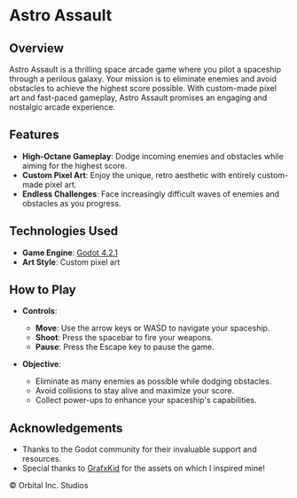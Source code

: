 # Astro Assault

## Overview

Astro Assault is a thrilling space arcade game where you pilot a spaceship through a perilous galaxy. Your mission is to eliminate enemies and avoid obstacles to achieve the highest score possible. With custom-made pixel art and fast-paced gameplay, Astro Assault promises an engaging and nostalgic arcade experience.

## Features

- **High-Octane Gameplay**: Dodge incoming enemies and obstacles while aiming for the highest score.
- **Custom Pixel Art**: Enjoy the unique, retro aesthetic with entirely custom-made pixel art.
- **Endless Challenges**: Face increasingly difficult waves of enemies and obstacles as you progress.

## Technologies Used

- **Game Engine**: [Godot 4.2.1](https://godotengine.org/)
- **Art Style**: Custom pixel art

## How to Play

- **Controls**:
  - **Move**: Use the arrow keys or WASD to navigate your spaceship.
  - **Shoot**: Press the spacebar to fire your weapons.
  - **Pause**: Press the Escape key to pause the game.

- **Objective**:
  - Eliminate as many enemies as possible while dodging obstacles.
  - Avoid collisions to stay alive and maximize your score.
  - Collect power-ups to enhance your spaceship's capabilities.

## Acknowledgements

- Thanks to the Godot community for their invaluable support and resources.
- Special thanks to [GrafxKid](https://opengameart.org/users/grafxkid) for the assets on which I inspired mine!

&copy; Orbital Inc. Studios
